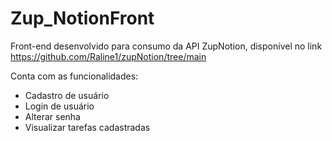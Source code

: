 # Zup_NotionFront

Front-end desenvolvido para consumo da API ZupNotion, disponível no link https://github.com/Raline1/zupNotion/tree/main

Conta com as funcionalidades:
- Cadastro de usuário
- Login de usuário
- Alterar senha
- Visualizar tarefas cadastradas
